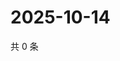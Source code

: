 # 2025-10-14

共 0 条

<!-- BEGIN ZHIHUQUESTIONS -->
<!-- 最后更新时间 Tue Oct 14 2025 06:10:14 GMT+0800 (China Standard Time) -->

<!-- END ZHIHUQUESTIONS -->
